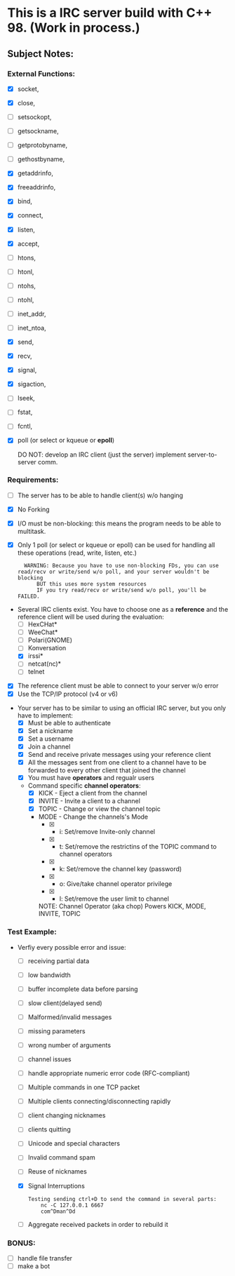 # This is a IRC server build with C++ 98. (Work in process.)

## Subject Notes: 

### External Functions:

- [x] socket,
- [x] close,
- [ ] setsockopt,
- [ ] getsockname,
- [ ] getprotobyname,
- [ ] gethostbyname,
- [x] getaddrinfo,
- [x] freeaddrinfo,
- [x] bind,
- [x] connect,
- [x] listen,
- [x] accept,
- [ ] htons,
- [ ] htonl,
- [ ] ntohs,
- [ ] ntohl,
- [ ] inet_addr,
- [ ] inet_ntoa,
- [x] send,
- [x] recv,
- [x] signal,
- [x] sigaction,
- [ ] lseek,
- [ ] fstat,
- [ ] fcntl,
- [x] poll (or select or kqueue or **epoll**)

	DO NOT:
		develop an IRC client (just the server)
		implement server-to-server comm.

### Requirements:

- [ ] The server has to be able to handle client(s) w/o hanging
- [x] No Forking
- [x] I/O must be non-blocking: this means the program needs to be able to multitask.
- [x] Only 1 poll (or select or kqueue or epoll) can be used for handling all these operations (read, write, listen, etc.) 

		WARNING: Because you have to use non-blocking FDs, you can use read/recv or write/send w/o poll, and your server wouldn't be blocking
			BUT this uses more system resources
			IF you try read/recv or write/send w/o poll, you'll be FAILED.

- Several IRC clients exist. You have to choose one as a **reference** and the reference client will be used during the evaluation:
  - [ ] HexCHat*
  - [ ] WeeChat*
  - [ ] Polari(GNOME)
  - [ ] Konversation
  - [x] irssi*
  - [ ] netcat(nc)*
  - [ ] telnet

- [x] The reference client must be able to connect to your server w/o error
- [x] Use the TCP/IP protocol (v4 or v6)
- Your server has to be similar to using an official IRC server, but you only have to implement:
  - [x] Must be able to authenticate
  - [x] Set a nickname
  - [x] Set a username
  - [x] Join a channel
  - [x] Send and receive private messages using your reference client
  - [x] All the messages sent from one client to a channel have to be forwarded to every other client that joined the channel
  - [x] You must have **operators** and regualr users
  - Command specific **channel operators**:
	- [x] KICK	- Eject a client from the channel
	- [x] INVITE	- Invite a client to a channel
	- [x] TOPIC	- Change or view the channel topic
	- MODE	- Change the channels's Mode
	  - [x] * i: Set/remove Invite-only channel
	  - [x] * t: Set/remove the restrictins of the TOPIC command to channel operators
	  - [x] * k: Set/remove the channel key (password)
	  - [x] * o: Give/take channel operator privilege
	  - [x] * l: Set/remove the user limit to channel

	  NOTE:
		Channel Operator (aka chop) Powers
			KICK, MODE, INVITE, TOPIC
			

### Test Example:

- Verfiy every possible error and issue:
  - [ ] receiving partial data
  - [ ] low bandwidth
  - [ ] buffer incomplete data before parsing
  - [ ] slow client(delayed send)
  - [ ] Malformed/invalid messages
  - [ ] missing parameters
  - [ ] wrong number of arguments
  - [ ] channel issues
  - [ ] handle appropriate numeric error code (RFC-compliant)
  - [ ] Multiple commands in one TCP packet
  - [ ] Multiple clients connecting/disconnecting rapidly
  - [ ] client changing nicknames
  - [ ] clients quitting
  - [ ] Unicode and special characters
  - [ ] Invalid command spam
  - [ ] Reuse of nicknames
  - [x] Signal Interruptions
  
		Testing sending ctrl+D to send the command in several parts:
			nc -C 127.0.0.1 6667
			com^Dman^Dd

  - [ ] Aggregate received packets in order to rebuild it

### BONUS:
		
- [ ] handle file transfer
- [ ] make a bot
